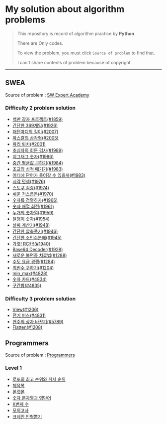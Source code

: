 # My solution about algorithm problems

> This repository is record of algorithm practice by **Python**.
>
> There are Only codes.
>
> To view the problem, you must click ``Source of problem`` to find that.
>
> I can't share contents of problem because of copyright

---

## SWEA

Source of problem : [SW Expert Academy](https://swexpertacademy.com/main/main.do)

### Difficulty 2 problem solution

- [백만 장자 프로젝트(#1859)](https://github.com/JOOHYEON123/Algorithm-practice/blob/master/D2/richman_project.py)
- [간단한 369게임(#1926)](https://github.com/JOOHYEON123/Algorithm-practice/blob/master/D2/simple_369game.py)
- [패턴마디의 길이(#2007)](https://github.com/JOOHYEON123/Algorithm-practice/blob/master/D2/pattern_length.py)
- [파스칼의 삼각형(#2005)](https://github.com/JOOHYEON123/Algorithm-practice/blob/master/D2/pascal_triangle.py)
- [파리 퇴치(#2001)](https://github.com/JOOHYEON123/Algorithm-practice/blob/master/D2/catch_fly.py)
- [초심자의 회문 검사(#1989)](https://github.com/JOOHYEON123/Algorithm-practice/blob/master/D2/palindrome.py)
- [지그재그 숫자(#1986)](https://github.com/JOOHYEON123/Algorithm-practice/blob/master/D2/zigzag.py)
- [중간 평균값 구하기(#1984)](https://github.com/JOOHYEON123/Algorithm-practice/blob/master/D2/middle_average.py)
- [조교의 성적 매기기(#1983)](https://github.com/JOOHYEON123/Algorithm-practice/blob/master/D2/make_grade.py)
- [어디에 단어가 들어갈 수 있을까(#1983)](https://github.com/JOOHYEON123/Algorithm-practice/blob/master/D2/where_word.py)
- [시각 덧셈(#1976)](https://github.com/JOOHYEON123/Algorithm-practice/blob/master/D2/time_plus.py)
- [스도쿠 검증(#1974)](https://github.com/JOOHYEON123/Algorithm-practice/blob/master/D2/check_sudoku.py)
- [쉬운 거스름돈(#1970)](https://github.com/JOOHYEON123/Algorithm-practice/blob/master/D2/easy_change.py)
- [숫자를 정렬하자(#1966)](https://github.com/JOOHYEON123/Algorithm-practice/blob/master/D2/sort_number.py)
- [숫자 배열 회전(#1961)](https://github.com/JOOHYEON123/Algorithm-practice/blob/master/D2/rotate_array.py)
- [두개의 숫자열(#1959)](https://github.com/JOOHYEON123/Algorithm-practice/blob/master/D2/two_array.py)
- [달팽이 숫자(#1954)](https://github.com/JOOHYEON123/Algorithm-practice/blob/master/D2/sanil_number.py)
- [날짜 계산기(#1948)](https://github.com/JOOHYEON123/Algorithm-practice/blob/master/D2/date_calculator.py)
- [간단한 압축풀기(#1946)](https://github.com/JOOHYEON123/Algorithm-practice/blob/master/D2/date_calculator.py)
- [간단한 소인수분해(#1945)](https://github.com/JOOHYEON123/Algorithm-practice/blob/master/D2/simple_factorization.py)
- [가랏! RC카!(#1940)](https://github.com/JOOHYEON123/Algorithm-practice/blob/master/D2/go_RCcar.py)
- [Base64 Decoder(#1928)](https://github.com/JOOHYEON123/Algorithm-practice/blob/master/D2/Base64_decoder.py)
- [새로운 불면증 치료법(#1288)](https://github.com/JOOHYEON123/Algorithm-practice/blob/master/D2/insomnia_treatment.py)
- [수도 요금 경쟁(#1284)](https://github.com/JOOHYEON123/Algorithm-practice/blob/master/D2/tax.py)
- [최빈수 구하기(#1204)](https://github.com/JOOHYEON123/Algorithm-practice/blob/master/D2/least_number.py)
- [min_max(#4828)](https://github.com/JOOHYEON123/Algorithm-practice/blob/master/D2/min_max.py)
- [숫자 카드(#4834)](https://github.com/JOOHYEON123/Algorithm-practice/blob/master/D2/number_card.py)
- [구간합(#4835)](https://github.com/JOOHYEON123/Algorithm-practice/blob/master/D2/area_sum.py)

### Difficulty 3 problem solution
- [View(#1206)](https://github.com/JOOHYEON123/Algorithm-practice/blob/master/D3/shine_view.py)
- [전기 버스(#4831)](https://github.com/JOOHYEON123/Algorithm-practice/blob/master/D3/electric_bus.py)
- [현주의 상자 바꾸기(#5789)](https://github.com/JOOHYEON123/Algorithm-practice/blob/master/D3/box_change.py)
- [Flatten(#1208)](https://github.com/JOOHYEON123/Algorithm-practice/blob/master/D3/flatten.py)


## Programmers

Source of problem : [Programmers](https://programmers.co.kr/)

### Level 1
- [로또의 최고 순위와 취저 순위](https://github.com/JOOHYEON123/Algorithm-practice/blob/master/Level1/lotto_best_worst.py)
- [체육복](https://github.com/JOOHYEON123/Algorithm-practice/blob/master/Level1/number_string.py)
- [폰켓몬](https://github.com/JOOHYEON123/Algorithm-practice/blob/master/Level1/phoneketmon.py)
- [숫자 문자열과 영단어](https://github.com/JOOHYEON123/Algorithm-practice/blob/master/Level1/training_uniform.py)
- [K번째 수](https://github.com/JOOHYEON123/Algorithm-practice/blob/master/Level1/number_K.py)
- [모의고사](https://github.com/JOOHYEON123/Algorithm-practice/blob/master/Level1/test.py)
- [크레인 인형뽑기](https://github.com/JOOHYEON123/Algorithm-practice/blob/master/Level1/take_doll.py)

  



